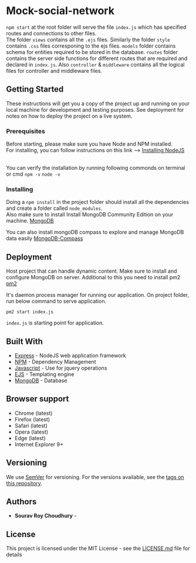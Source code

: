 # Mock-social-network

`npm start` at the root folder will serve the file `index.js` which has specified routes and connections to other files. <br>
The folder `views` contains all the `.ejs` files. Similarly the folder `style` contains `.css` files corresponing to the ejs files. `models` folder contains schema for entities required to be stored in the database. `routes` folder contains the server side functions for different routes that are required and declared in `index.js`. Also `controller` & `middleware` contains all the logical files for controller and middleware files.

## Getting Started

These instructions will get you a copy of the project up and running on your local machine for development and testing purposes. See deployment for notes on how to deploy the project on a live system.

### Prerequisites

Before starting, please make sure you have Node and NPM installed. <br>
For installing, you can follow instructions on this link --> [Installing NodeJS](https://nodejs.org/en/download/) <br><br>

You can verify the installation by running following commonds on terminal or cmd
`npm -v`
`node -v`

### Installing

Doing a `npm install` in the project folder should install all the dependencies and create a folder called `node_modules`. <br>
Also make sure to install Install MongoDB Community Edition on your machine.
[MongoDB](https://docs.mongodb.com/manual/administration/install-community/)

You can also install mongoDB compass to explore and manage MongoDB data easily
[MongoDB-Compass](https://www.mongodb.com/products/compass)

## Deployment

Host project that can handle dynamic content. Make sure to install and configure MongoDB on server.
Additional to this you need to install pm2
[pm2](https://pm2.keymetrics.io/docs/usage/quick-start/)

It's daemon process manager for running our application.
On project folder, run below command to serve application.

`pm2 start index.js`

`index.js` is starting point for application.

## Built With

-   [Express](http://www.dropwizard.io/1.0.2/docs/) - NodeJS web application framework
-   [NPM](https://expressjs.com/) - Dependency Management
-   [Javascript](https://www.javascript.com/) - Use for jquery operations
-   [EJS](https://ejs.co/) - Templating engine
-   [MongoDB](https://www.mongodb.com/) - Database

## Browser support

-   Chrome (latest)
-   Firefox (latest)
-   Safari (latest)
-   Opera (latest)
-   Edge (latest)
-   Internet Explorer 9+

## Versioning

We use [SemVer](http://semver.org/) for versioning. For the versions available, see the [tags on this repository](https://github.com/your/project/tags).

## Authors

-   **Sourav Roy Choudhury** -

## License

This project is licensed under the MIT License - see the [LICENSE.md](LICENSE.md) file for details
